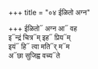 +++
title = "०४ ईळितो अग्न"

+++
ईळितो᳓ अग्न आ᳓ वह  
इ᳓न्द्रं चित्र᳓म् इह᳓ प्रिय᳓म्  
इयं᳓ हि᳓ त्वा मति᳓र् म᳓म  
अ᳓छा सुजिह्व वच्य᳓ते
